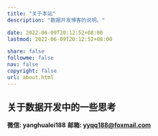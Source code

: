 ```yaml
---
title: "关于本站"
description: "数据开发博客的说明。"

date: 2022-06-09T20:12:52+08:00
lastmod: 2022-06-09T20:12:52+08:00

share: false
followme: false
nav: false
copyright: false
url: about.html
---
```


## 关于数据开发中的一些思考


**微信: yanghualei188**
**邮箱: yyqq188@foxmail.com**